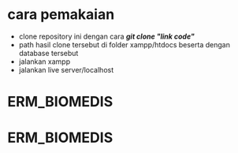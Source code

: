 # cara pemakaian

* clone repository ini dengan cara ***git clone "link code"***
* path hasil clone tersebut di folder xampp/htdocs beserta dengan database tersebut
* jalankan xampp
* jalankan live server/localhost  
# ERM_BIOMEDIS
# ERM_BIOMEDIS
